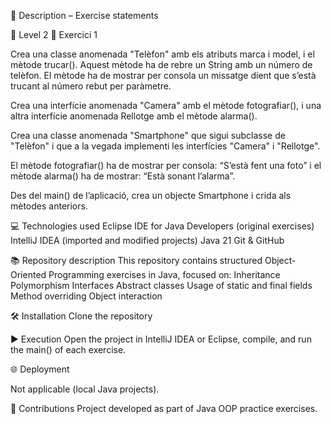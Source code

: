 📄 Description – Exercise statements

🔹 Level 2
🥁 Exercici 1

Crea una classe anomenada "Telèfon" amb els atributs marca i model, i el mètode trucar(). Aquest mètode ha de rebre un String amb un número de telèfon. El mètode ha de mostrar per consola un missatge dient que s’està trucant al número rebut per paràmetre. 

Crea una interfície anomenada "Camera" amb el mètode fotografiar(), i una altra interfície anomenada Rellotge amb el mètode alarma().

Crea una classe anomenada "Smartphone" que sigui subclasse de "Telèfon" i que a la vegada implementi les interfícies "Camera" i "Rellotge".

El mètode fotografiar() ha de mostrar per consola: “S’està fent una foto” i el mètode alarma() ha de mostrar: “Està sonant l’alarma”.

Des del main() de l’aplicació, crea un objecte Smartphone i crida als mètodes anteriors.



💻 Technologies used
Eclipse IDE for Java Developers (original exercises)
IntelliJ IDEA (imported and modified projects)
Java 21
Git & GitHub

📚 Repository description
This repository contains structured Object-Oriented Programming exercises in Java, focused on:
Inheritance
Polymorphism
Interfaces
Abstract classes
Usage of static and final fields
Method overriding
Object interaction

🛠️ Installation
Clone the repository

▶️ Execution
Open the project in IntelliJ IDEA or Eclipse, compile, and run the main() of each exercise.

🌐 Deployment

Not applicable (local Java projects).

🤝 Contributions
Project developed as part of Java OOP practice exercises.